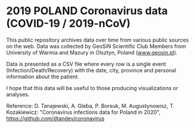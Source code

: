 # 2019 POLAND Coronavirus data (COVID-19 / 2019-nCoV)

This public repository archives data over time from various public sources on the web. Data was collected by GeoSiN Scientific Club Members from University of Warmia and Mazury in Olsztyn, Poland (www.geosin.pl). 

Data is presented as a CSV file where every row is a single event (Infection/Death/Recovery) with the date, city, province and personal information about the patient.

I hope that this data will be useful to those producing visualizations or analyses.

Reference:
D. Tanajewski, A. Gleba, P. Borsuk, M. Augustynowisz, T. Kozakiewicz: "Coronavirus infections data for Poland in 2020", https://github.com/dtandev/coronavirus
